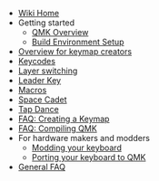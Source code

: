 * [Wiki Home](/qmk/qmk_firmware/wiki)
* Getting started
  * [QMK Overview](QMK-Overview)
  * [Build Environment Setup](Build-Environment-Setup)
* [Overview for keymap creators](Keymap)
 * [Keycodes](Keycodes)
 * [Layer switching](Key-Functions)
 * [Leader Key](Leader-Key)
 * [Macros](Macros)
 * [Space Cadet](Space-Cadet-Shift)
 * [Tap Dance](Tap-Dance)
 * [FAQ: Creating a Keymap](FAQ-Keymap)
 * [FAQ: Compiling QMK](FAQ-Build)
* For hardware makers and modders
  * [Modding your keyboard](Modding-your-keyboard)
  * [Porting your keyboard to QMK](Porting-your-keyboard-to-QMK)
* [General FAQ](FAQ)


